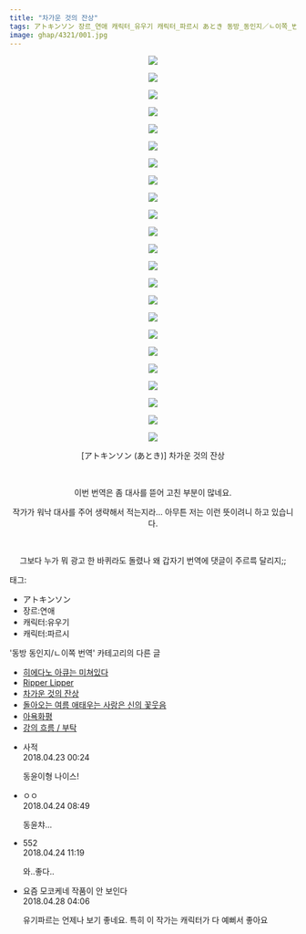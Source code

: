 ```yaml
---
title: "차가운 것의 잔상"
tags: アトキンソン 장르_연애 캐릭터_유우기 캐릭터_파르시 あとき 동방_동인지／ㄴ이쪽_번역
image: ghap/4321/001.jpg
---
```

<div class="article">
<p style="text-align: center; clear: none; float: none;"><img src="{{ site.nasurl }}/ghap/4321/001.jpg"/></p>
<p style="text-align: center; clear: none; float: none;"><img src="{{ site.nasurl }}/ghap/4321/002.jpg"/></p>
<p style="text-align: center; clear: none; float: none;"><img src="{{ site.nasurl }}/ghap/4321/003.jpg"/></p>
<p style="text-align: center; clear: none; float: none;"><img src="{{ site.nasurl }}/ghap/4321/004.jpg"/></p>
<p style="text-align: center; clear: none; float: none;"><img src="{{ site.nasurl }}/ghap/4321/005.jpg"/></p>
<p style="text-align: center; clear: none; float: none;"><img src="{{ site.nasurl }}/ghap/4321/006.jpg"/></p>
<p style="text-align: center; clear: none; float: none;"><img src="{{ site.nasurl }}/ghap/4321/007.jpg"/></p>
<p style="text-align: center; clear: none; float: none;"><img src="{{ site.nasurl }}/ghap/4321/008.jpg"/></p>
<p style="text-align: center; clear: none; float: none;"><img src="{{ site.nasurl }}/ghap/4321/009.jpg"/></p>
<p style="text-align: center; clear: none; float: none;"><img src="{{ site.nasurl }}/ghap/4321/010.jpg"/></p>
<p style="text-align: center; clear: none; float: none;"><img src="{{ site.nasurl }}/ghap/4321/011.jpg"/></p>
<p style="text-align: center; clear: none; float: none;"><img src="{{ site.nasurl }}/ghap/4321/012.jpg"/></p>
<p style="text-align: center; clear: none; float: none;"><img src="{{ site.nasurl }}/ghap/4321/013.jpg"/></p>
<p style="text-align: center; clear: none; float: none;"><img src="{{ site.nasurl }}/ghap/4321/014.jpg"/></p>
<p style="text-align: center; clear: none; float: none;"><img src="{{ site.nasurl }}/ghap/4321/015.jpg"/></p>
<p style="text-align: center; clear: none; float: none;"><img src="{{ site.nasurl }}/ghap/4321/016.jpg"/></p>
<p style="text-align: center; clear: none; float: none;"><img src="{{ site.nasurl }}/ghap/4321/017.jpg"/></p>
<p style="text-align: center; clear: none; float: none;"><img src="{{ site.nasurl }}/ghap/4321/018.jpg"/></p>
<p style="text-align: center; clear: none; float: none;"><img src="{{ site.nasurl }}/ghap/4321/019.jpg"/></p>
<p style="text-align: center; clear: none; float: none;"><img src="{{ site.nasurl }}/ghap/4321/020.jpg"/></p>
<p style="text-align: center; clear: none; float: none;"><img src="{{ site.nasurl }}/ghap/4321/021.jpg"/></p>
<p style="text-align: center; clear: none; float: none;"><img src="{{ site.nasurl }}/ghap/4321/022.jpg"/></p>
<p style="text-align: center; clear: none; float: none;"><img src="{{ site.nasurl }}/ghap/4321/023.jpg"/></p>
<p style="text-align: center; clear: none; float: none;">[アトキンソン (あとき)] 차가운 것의 잔상</p>
<p style="text-align: center; clear: none; float: none;"><br/></p>
<p style="text-align: center; clear: none; float: none;">이번 번역은 좀 대사를 뜯어 고친 부분이 많네요.</p>
<p style="text-align: center; clear: none; float: none;">작가가 워낙 대사를 주어 생략해서 적는지라... 아무튼 저는 이런 뜻이려니 하고 있습니다.</p>
<p style="text-align: center; clear: none; float: none;"><br/></p>
<p style="text-align: center; clear: none; float: none;">그보다 누가 뭐 광고 한 바퀴라도 돌렸나 왜 갑자기 번역에 댓글이 주르륵 달리지;;</p>
</div><div class="tagTrail">
<p>태그: </p>
<ul>
<li>アトキンソン</li>
<li>장르:연애</li>
<li>캐릭터:유우기</li>
<li>캐릭터:파르시</li>
</ul>
</div><div class="another">
<p>'동방 동인지/ㄴ이쪽 번역' 카테고리의 다른 글</p>
<ul>
<li><a href="/2018-04-27-ghap_4340">히에다노 아큐는 미쳐있다</a></li>
<li><a href="/2018-04-24-ghap_4322">Ripper Lipper</a></li>
<li><a href="/2018-04-22-ghap_4321">차가운 것의 잔상</a></li>
<li><a href="/2018-04-22-ghap_4320">돌아오는 여름 애태우는 사랑은 신의 꽃웃음</a></li>
<li><a href="/2018-04-21-ghap_4319">아욕화평</a></li>
<li><a href="/2018-04-20-ghap_4307">강의 흐름 / 부탁</a></li>
</ul>
</div><div class="cb_module cb_fluid">
<div class="cb_wrt cb_profile">
<div class="comment">
<ul>
<li class="cb_thumb_off" id="comment15243288">
<div class="cb_comment_area">
<div class="cb_info_area">
<div class="cb_section">
<span class="cb_nick_name">사적</span>
</div>
<div class="cb_section">
<span class="cb_date">2018.04.23 00:24 </span>
</div>
</div>
<div class="cb_dsc_comment">
<p class="cb_dsc">
											동윤이형 나이스!
										</p>
</div>
</div></li>
<li class="cb_thumb_off" id="comment15244312">
<div class="cb_comment_area">
<div class="cb_info_area">
<div class="cb_section">
<span class="cb_nick_name">ㅇㅇ</span>
</div>
<div class="cb_section">
<span class="cb_date">2018.04.24 08:49 </span>
</div>
</div>
<div class="cb_dsc_comment">
<p class="cb_dsc">
											동윤챠...
										</p>
</div>
</div></li>
<li class="cb_thumb_off" id="comment15244370">
<div class="cb_comment_area">
<div class="cb_info_area">
<div class="cb_section">
<span class="cb_nick_name">552</span>
</div>
<div class="cb_section">
<span class="cb_date">2018.04.24 11:19 </span>
</div>
</div>
<div class="cb_dsc_comment">
<p class="cb_dsc">
											와..좋다..
										</p>
</div>
</div></li>
<li class="cb_thumb_off" id="comment15246420">
<div class="cb_comment_area">
<div class="cb_info_area">
<div class="cb_section">
<span class="cb_nick_name">요즘 모코케네 작품이 안 보인다</span>
</div>
<div class="cb_section">
<span class="cb_date">2018.04.28 04:06 </span>
</div>
</div>
<div class="cb_dsc_comment">
<p class="cb_dsc">
											유기파르는 언제나 보기 좋네요. 특히 이 작가는 캐릭터가 다 예뻐서 좋아요
										</p>
</div>
</div></li>
</ul>
</div>
</div><!-- commentList close -->
</div>